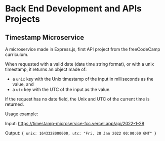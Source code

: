 # Back End Development and APIs Projects
## Timestamp Microservice

A microservice made in Express.js, first API project from the freeCodeCamp curriculum.

When requested with a valid date (date time string format), or with a unix timestamp, it returns an object made of:

- a `unix` key with the Unix timestamp of the input in milliseconds as the value, and
- a `utc` key with the UTC of the input as the value.

If the request has no date field, the Unix and UTC of the current time is returned.

Usage example:

Input: https://timestamp-microservice-fcc.vercel.app/api/2022-1-28

Output: `{ unix: 1643328000000, utc: "Fri, 28 Jan 2022 00:00:00 GMT" }`